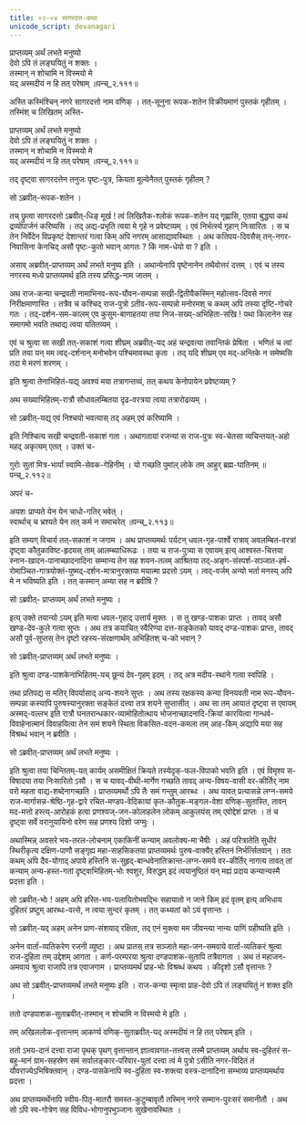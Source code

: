 ```yaml
---
title: ०२-०४ सागरदत्त-कथा
unicode_script: devanagari
---
```

प्राप्तव्यम् अर्थं लभते मनुष्यो  
देवो ऽपि तं लङ्घयितुं न शक्तः ।  
तस्मान् न शोचामि न विस्मयो मे  
यद् अस्मदीयं न हि तत् परेषाम् ॥पन्च्_२.१११॥  

अस्ति कस्मिंश्चिन् नगरे सागरदत्तो नाम वणिक् । तत्-सूनुना रूपक-शतेन विक्रीयमाणं पुस्तकं गृहीतम् । तस्मिंश् च लिखितम् अस्ति-

प्राप्तव्यम् अर्थं लभते मनुष्यो  	
देवो ऽपि तं लङ्घयितुं न शक्तः ।	 
तस्मान् न शोचामि न विस्मयो मे	 
यद् अस्मदीयं न हि तत् परेषाम् ॥पन्च्_२.१११॥	 

तद् दृष्ट्वा सागरदत्तेन तनुजः पृष्टः-पुत्र, कियता मूल्येनैतत् पुस्तकं गृहीतम् ?	 

सो ऽब्रवीत्-रूपक-शतेन ।	 

तच् छ्रुत्वा सागरदत्तो ऽब्रवीत्-धिङ् मूर्ख ! त्वं लिखितैक-श्लोकं रूपक-शतेन यद् गृह्णासि, एतया बुद्ध्या कथं द्रव्योपार्जनं करिष्यसि । तद् अद्य-प्रभृति त्वया मे गृहे न प्रवेष्टव्यम् ।
एवं निर्भर्त्स्य गृहान् निःसारितः । स च तेन निर्वेदेन विप्रकृष्टं देशान्तरं गत्वा किम् अपि नगरम् आसाद्यावस्थितः । अथ कतिपय-दिवसैस् तन्-नगर-निवासिना केनचिद् असौ पृष्टः-कुतो भवान् आगतः ? किं नाम-धेयो वा ? इति ।

असाव् अब्रवीत्-प्राप्तव्यम् अर्थं लभते मनुष्य इति । अथान्येनापि पृष्टेनानेन तथैवोत्तरं दत्तम् । एवं च तस्य नगरस्य मध्ये प्राप्तव्यमर्थ इति तस्य प्रसिद्ध-नाम जातम् ।	 

अथ राज-कन्या चन्द्रवती नामाभिनव-रूप-यौवन-सम्पन्ना सखी-द्वितीयैकस्मिन् महोत्सव-दिवसे नगरं निरीक्षमाणास्ति । तत्रैव च कश्चिद् राज-पुत्रो ऽतीव-रूप-सम्पन्नो मनोरमश् च कथम् अपि तस्या दृष्टि-गोचरे गतः । तद्-दर्शन-सम-कालम् एव कुसुम-बाणाहतया तया निज-सख्य्-अभिहिता-सखि ! यथा किलानेन सह समागमो भवति तथाद्य त्वया यतितव्यम् ।	 

एवं च श्रुत्वा सा सखी तत्-सकाशं गत्वा शीघ्रम् अब्रवीत्-यद् अहं चन्द्रवत्या तवान्तिकं प्रेषिता । भणितं च त्वां प्रति तया यन् मम त्वद्-दर्शनान् मनोभवेन पश्चिमावस्था कृता । तद् यदि शीघ्रम् एव मद्-अन्तिके न समेष्मसि तदा मे मरणं शरणम् ।

इति श्रुत्वा तेनाभिहितं-यद्य् अवश्यं मया तत्रागन्तव्यं, तत् कथय केनोपायेन प्रवेष्टव्यम् ?

अथ सख्याभिहितम्-रात्रौ सौधावलम्बितया दृढ-वरत्रया त्वया तत्रारोढव्यम् ।	 

सो ऽब्रवीत्-यद्य् एवं निश्चयो भवत्यास् तद् अहम् एवं करिष्यामि ।	 

इति निश्चित्य सखी चन्द्रवती-सकाशं गता । अथागतायां रजन्यां स राज-पुत्रः स्व-चेतसा व्यचिन्तयत्-अहो महद् अकृत्यम् एतत् । उक्तं च-	 

गुरोः सुतां मित्र-भार्यां स्वामि-सेवक-गेहिनीम् ।
यो गच्छति पुमांल् लोके तम् आहुर् ब्रह्म-घातिनम् ॥पन्च्_२.११२॥	 

अपरं च-	 

अयशः प्राप्यते येन येन चाधो-गतिर् भवेत् ।	 
स्वार्थाच् च भ्रश्यते येन तत् कर्म न समाचरेत् ॥पन्च्_२.११३॥	 

इति सम्यग् विचार्य तत्-सकाशं न जगाम । अथ प्राप्तव्यमर्थः पर्यटन् धवल-गृह-पार्श्वे रात्राव् अवलम्बित-वरत्रां दृष्ट्वा कौतुकाविष्ट-हृदयस् ताम् आलम्ब्याधिरूढः । तया च राज-पुत्र्या स एवायम् इत्य् आश्वस्त-चित्तया स्नान-खादन-पानाच्छादनादिना सम्मान्य तेन सह शयन-तलम् आश्रितया तद्-अङ्ग-संस्पर्श-सञ्जात-हर्ष-रोमाञ्चित-गात्रयोक्तं-युष्मद्-दर्शन-मात्रानुरक्तया मयात्मा प्रदत्तो ऽयम् । त्वद्-वर्जम् अन्यो भर्ता मनस्य् अपि मे न भविष्यति इति । तत् कस्मान् अम्या सह न ब्रवीषि ?  

सो ऽब्रवीत्- प्राप्तव्यम् अर्थं लभते मनुष्यः ।

इत्य् उक्ते तयान्यो ऽयम् इति मत्वा धवल-गृहाद् उत्तार्य मुक्तः । स तु खण्ड-पाशकः प्राप्तः ।  तावद् असौ खण्ड-देव-कुले गत्वा सुप्तः । अथ तत्र कयाचित् स्वैरिण्या दत्त-सङ्केतको यावद् दण्ड-पाशकः प्राप्तः, तावद् असौ पूर्व-सुप्तस् तेन दृष्टो रहस्य-संरक्षणार्थम् अभिहितश् च-को भवान् ?	 

सो ऽब्रवीत्-प्राप्तव्यम् अर्थं लभते मनुष्यः ।	 

इति श्रुत्वा दण्ड-पाशकेनाभिहितम्-यच् छून्यं देव-गृहम् इदम् । तद् अत्र मदीय-स्थाने गत्वा स्वपिहि ।	 

तथा प्रतिपद्य स मतिर् विपर्यासाद् अन्य-शयने सुप्तः । अथ तस्य रक्षकस्य कन्या विनयवती नाम रूप-यौवन-सम्पन्ना कस्यापि पुरुषस्यानुरक्ता सङ्केतं दत्त्वा तत्र शयने सुप्तासीत् । अथ सा तम् आयातं दृष्ट्वा स एवायम् अस्मद्-वल्लभ इति रात्रौ घनतरान्धकार-व्यामोहितोत्थाय भोजनाच्छादनादि-क्रियां कारयित्वा गान्धर्व-विवाहेनात्मानं विवाहयित्वा तेन समं शयने स्थिता विकसित-वदन-कमला तम् आह-किम् अद्यापि मया सह विश्रब्धं भवान् न ब्रवीति ।	 

सो ऽब्रवीत्-प्राप्तव्यम् अर्थं लभते मनुष्यः ।	 

इति श्रुत्वा तया चिन्तितम्-यत् कार्यम् असमीक्षितं क्रियते तस्येदृक्-फल-विपाको भवति इति । एवं विमृश्य स-विषादया तया निःसारितो ऽसौ । स च यावद्-वीथी-मार्गेण गच्छति तावद् अन्य-विषय-वासी वर-कीर्तिर् नाम वरो महता वाद्य-शब्देनागच्छति । प्राप्तव्यमर्थो ऽपि तैः समं गन्तुम् आरब्धः ।
अथ यावत् प्रत्यासन्ने लग्न-समये राज-मार्गासन्न-श्रेष्ठि-गृह-द्वारे रचित-मण्डप-वेदिकायां कृत-कौतुक-मङ्गल-वेशा वणिक्-सुतास्ति, तावन् मद-मत्तो हस्त्य्-आरोहकं हत्वा प्रणश्यज्-जन-कोलाहलेन लोकम् आकुलयंस् तम् एवोद्देशं प्राप्तः । तं च दृष्ट्वा सर्वे वरानुयायिनो वरेण सह प्रणश्य दिशो जग्मुः ।	 

अथास्मिन्न् अवसरे भय-तरल-लोचनाम् एकाकिनीं कन्याम् अवलोक्य-मा भैषीः । अहं परित्रातेति सुधीरं स्थिरीकृत्य दक्षिण-पाणौ सङ्गृह्य महा-साहसिकतया प्राप्तव्यमर्थः पुरुष-वाक्यैर् हस्तिनं निर्भर्त्सितवान् । ततः कथम् अपि दैव-योगाद् अपाये हस्तिनि स-सुहृद्-बान्धवेनातिक्रान्त-लग्न-समये वर-कीर्तिर् नागत्य तावत् तां कन्याम् अन्य-हस्त-गतां दृष्ट्वाभिहितम्-भोः श्वशुर, विरुद्धम् इदं त्वयानुष्ठितं यन् मह्यं प्रदाय कन्यान्यस्मै प्रदत्ता इति ।

सो ऽब्रवीत्-भोः ! अहम् अपि हस्ति-भय-पलायितोभवद्भिः सहायातो न जाने किम् इदं वृतम् इत्य् अभिधाय दुहितरं प्रष्टुम् आरब्धः-वत्से, न त्वया सुन्दरं कृतम् । तत् कथ्यतां को ऽयं वृत्तान्तः ।

सो ऽब्रवीत्-यद् अहम् अनेन प्राण-संशयाद् रक्षिता, तद् एनं मुक्त्वा मम जीवन्त्या नान्यः पाणिं ग्रहीष्यति इति ।

अनेन वार्ता-व्यतिकरेण रजनी व्युष्टा । अथ प्रातस् तत्र सञ्जाते महा-जन-समवाये वार्ता-व्यतिकरं श्रुत्वा राज-दुहिता तम् उद्देशम् आगता । कर्ण-परम्परया श्रुत्वा दण्डपाशक-सुतापि तत्रैवागता । अथ तं महाजन-अमवायं श्रुत्वा राजापि तत्र एवाजगाम ।
प्राप्तव्यमर्थं प्राह-भोः विश्रब्धं कथय । कीदृशो ऽसौ वृत्तान्तः ?

अथ सो ऽब्रवीत्-प्राप्तव्यमर्थं लभते मनुष्यः इति ।
राज-कन्या स्मृत्वा प्राह-देवो ऽपि तं लङ्घयितुं न शक्त इति ।

ततो दण्डपाशक-सुताब्रवीत्-तस्मान् न शोचामि न विस्मयो मे इति ।

तम् अखिललोक-वृत्तान्तम् आकर्ण्य वणिक्-सुताब्रवीत्-यद् अस्मदीयं न हि तत् परेषाम् इति ।	 

ततो ऽभय-दानं दत्त्वा राजा पृथक् पृथग् वृत्तान्तान् ज्ञात्वावगत-तत्त्वस् तस्मै प्राप्तव्यम् अर्थाय स्व-दुहितरं स-बहु-मानं ग्राम-सहस्रेण समं सर्वालङ्कार-परिवार-युतां दत्त्वा त्वं मे पुत्रो ऽसीति नगर-विदितं तं यौवराज्येऽभिषिक्तवान् । दण्ड-पासकेनापि स्व-दुहिता स्व-शक्त्या वस्त्र-दानादिना सम्भाव्य प्राप्तव्यमर्थाय प्रदत्ता ।	 

अथ प्राप्तव्यमर्थेनापि स्वीय-पितृ-मातरौ समस्त-कुटुम्बावृतौ तस्मिन् नगरे सम्मान-पुरःसरं समानीतौ । अथ सो ऽपि स्व-गोत्रेण सह विविध-भोगानुपभुञ्जानः सुखेनावस्थितः ।   
